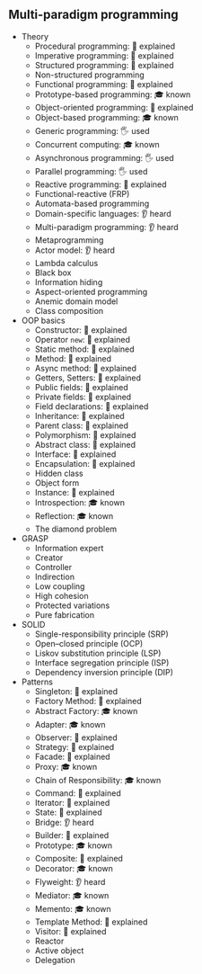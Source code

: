 ## Multi-paradigm programming

- Theory
  - Procedural programming: 🙋 explained
  - Imperative programming: 🙋 explained
  - Structured programming: 🙋 explained
  - Non-structured programming
  - Functional programming: 🙋 explained
  - Prototype-based programming: 🎓 known
  - Object-oriented programming: 🙋 explained
  - Object-based programming: 🎓 known
  - Generic programming: 🖐️ used
  - Concurrent computing: 🎓 known
  - Asynchronous programming: 🖐️ used
  - Parallel programming: 🖐️ used
  - Reactive programming: 🙋 explained
  - Functional-reactive (FRP)
  - Automata-based programming
  - Domain-specific languages: 👂 heard
  - Multi-paradigm programming: 👂 heard
  - Metaprogramming
  - Actor model: 👂 heard
  - Lambda calculus
  - Black box
  - Information hiding
  - Aspect-oriented programming
  - Anemic domain model
  - Class composition
- OOP basics
  - Constructor: 🙋 explained
  - Operator `new`: 🙋 explained
  - Static method: 🙋 explained
  - Method: 🙋 explained
  - Async method: 🙋 explained
  - Getters, Setters: 🙋 explained
  - Public fields: 🙋 explained
  - Private fields: 🙋 explained
  - Field declarations: 🙋 explained
  - Inheritance: 🙋 explained
  - Parent class: 🙋 explained
  - Polymorphism: 🙋 explained
  - Abstract class: 🙋 explained
  - Interface: 🙋 explained
  - Encapsulation: 🙋 explained
  - Hidden class
  - Object form
  - Instance: 🙋 explained
  - Introspection: 🎓 known
  - Reflection: 🎓 known
  - The diamond problem
- GRASP
  - Information expert
  - Creator
  - Controller
  - Indirection
  - Low coupling
  - High cohesion
  - Protected variations
  - Pure fabrication
- SOLID
  - Single-responsibility principle (SRP)
  - Open–closed principle (OCP)
  - Liskov substitution principle (LSP)
  - Interface segregation principle (ISP)
  - Dependency inversion principle (DIP)
- Patterns
  - Singleton: 🙋 explained
  - Factory Method: 🙋 explained
  - Abstract Factory: 🎓 known
  - Adapter: 🎓 known
  - Observer: 🙋 explained
  - Strategy: 🙋 explained
  - Facade: 🙋 explained
  - Proxy: 🎓 known
  - Chain of Responsibility: 🎓 known
  - Command: 🙋 explained
  - Iterator: 🙋 explained
  - State: 🙋 explained
  - Bridge: 👂 heard
  - Builder: 🙋 explained
  - Prototype: 🎓 known
  - Composite: 🙋 explained
  - Decorator: 🎓 known
  - Flyweight: 👂 heard
  - Mediator: 🎓 known
  - Memento: 🎓 known
  - Template Method: 🙋 explained
  - Visitor: 🙋 explained
  - Reactor
  - Active object
  - Delegation
